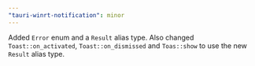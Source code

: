 ```yaml
---
"tauri-winrt-notification": minor
---
```


Added `Error` enum and a `Result` alias type. Also changed `Toast::on_activated`, `Toast::on_dismissed` and `Toas::show` to use the new `Result` alias type.